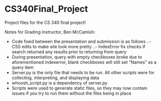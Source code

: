 # CS340Final_Project

Project files for the CS 340 final project!

Notes for Grading Instructor, Ben McCamish:
- Code fixed between the presentation and submission is as follows
..- CSS edits to make site look more pretty
..- IndexError fix checks if search returned any results prior to returning from query
- During presentation, query with empty checkboxes broke due to aforementioned indexerror, blank checkboxes will still set "Names" as a query item
- Server.py is the only file that needs to be run. All other scripts were for collecting, interpreting, and displaying data
- whoosh_script.py is a dependency of server.py
- Scripts were used to generate static files, so they may now contain issues if you try to run them without the files being in place

